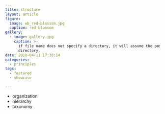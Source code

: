 ```yaml
---
title: structure
layout: article
figure:
  image: wb_red-blossom.jpg
  caption: red blossom
gallery:
  - image: gallery.jpg
    caption: >-
      if file name does not specify a directory, it will assume the post
      directory.
date: 2018-04-11 17:30:14
categories:
  - principles
tags:
  - featured
  - showcase

---
```

- organization
- hierarchy
- taxonomy
<!-- more -->
